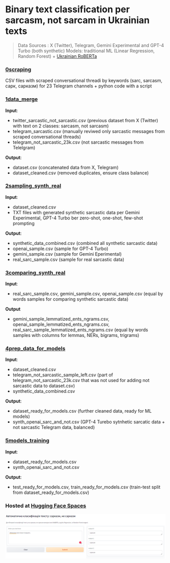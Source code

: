 # Binary text classification per sarcasm, not sarcam in Ukrainian texts
> Data Sources : X (Twitter), Telegram, Gemini Experimental and GPT-4 Turbo (both synthetic)
> Models: traditional ML (Linear Regression, Random Forest) + [Ukrainian RoBERTa](https://github.com/youscan/language-models)

### [0scraping](https://github.com/botvyns/bachelor_project/tree/main/0scraping)
CSV files with scraped conversational threadі by keywords (sarc, sarcasm, сарк, сарказм) for 23 Telegram channels + python code with a script

### [1data_merge](https://github.com/botvyns/bachelor_project/tree/main/1data_merge)
**Input**:
  - twitter_sarcastic_not_sarcastic.csv (previous dataset from X (Twitter) with text on 2 classes: sarcasm, not sarcasm)
  - telegram_sarcastic.csv (manually reviwed only sarcastic messages from scraped conversational threads)
  - telegram_not_sarcastic_23k.csv (not sarcastic messages from Telelgram)
    
**Output**:
  - dataset.csv (concatenated data from X, Telegram)
  - dataset_cleaned.csv (removed duplicates, ensure class balance)

### [2sampling_synth_real](https://github.com/botvyns/bachelor_project/tree/main/2sampling_synth_real)
**Input**:
  - dataset_cleaned.csv
  - TXT files with generated synthetic sarcastic data per Gemini Experimental, GPT-4 Turbo ber zero-shot, one-shot, few-shot prompting

**Output**:
  - synthetic_data_combined.csv (combined all synthetic sarcastic data)
  - openai_sample.csv (sample for GPT-4 Turbo)
  - gemini_sample.csv (sample for Gemini Eperimental)
  - real_sarc_sample.csv (sample for real sarcastic data)

### [3comparing_synth_real](https://github.com/botvyns/bachelor_project/tree/main/3comparing_synth_real)
**Input**:
  - real_sarc_sample.csv, gemini_sample.csv, openai_sample.csv (equal by words samples for comparing synthetic sarcastic data)

**Output**
  - gemini_sample_lemmatized_ents_ngrams.csv, openai_sample_lemmatized_ents_ngrams.csv, real_sarc_sample_lemmatized_ents_ngrams.csv (equal by words samples with columns for lemmas, NERs, bigrams, trigrams)

### [4prep_data_for_models](https://github.com/botvyns/bachelor_project/tree/main/4prep_data_for_models)
**Input**:
  - dataset_cleaned.csv
  - telegram_not_sarcastic_sample_left.csv (part of telegram_not_sarcastic_23k.csv that was not used for adding not sarcastic data to dataset.csv)
  - synthetic_data_combined.csv

**Output**:
  - dataset_ready_for_models.csv (further cleaned data, ready for ML models)
  - synth_openai_sarc_and_not.csv (GPT-4 Turebo sytnhetic sarcatic data + not sarcastic Telegram data, balanced)

### [5models_training](https://github.com/botvyns/bachelor_project/tree/main/5models_training)
**Input**:
  - dataset_ready_for_models.csv 
  - synth_openai_sarc_and_not.csv

**Output**:
  - test_ready_for_models.csv, train_ready_for_models.csv (train-test split from dataset_ready_for_models.csv)

### Hosted at [Hugging Face Spaces](https://huggingface.co/spaces/Snizhanna/sarcasm_detection)

![HF Spaces](https://github.com/botvyns/bachelor_project/blob/main/image_2024-05-14_10-56-00.png)
